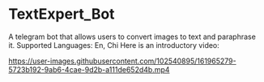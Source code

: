 # TextExpert_Bot
A telegram bot that allows users to convert images to text and paraphrase it. Supported Languages: En, Chi
Here is an introductory video:




https://user-images.githubusercontent.com/102540895/161965279-5723b192-9ab6-4cae-9d2b-a111de652d4b.mp4

